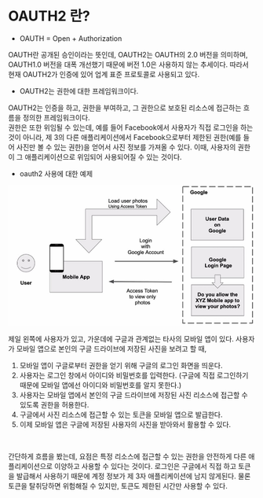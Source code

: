 # OAUTH2 란?

* OAUTH = Open + Authorization

OAUTH란 공개된 승인이라는 뜻인데, OAUTH2는 OAUTH의 2.0 버전을 의미하며, OAUTH1.0 버전을 대폭 개선했기 때문에 버전 1.0은 사용하지 않는 추세이다. 따라서 현재 OAUTH2가 인증에 있어 업계 표준 프로토콜로 사용되고 있다.

* OAUTH2는 권한에 대한 프레임워크이다.

OAUTH2는 인증을 하고, 권한을 부여하고, 그 권한으로 보호된 리소스에 접근하는 흐름을 정의한 프레임워크이다.<br/>
권한은 또한 위임될 수 있는데, 예를 들어 Facebook에서 사용자가 직접 로그인을 하는것이 아니라, 제 3의 다른 애플리케이션에서 Facebook으로부터 제한된 권한(예를 들어 사진만 볼 수 있는 권한)을 얻어서 사진 정보를 가져올 수 있다. 이때, 사용자의 권한이 그 애플리케이션으로 위임되어 사용되어질 수 있는 것이다.

* oauth2 사용에 대한 예제

<img src="images/oauth2 concept.JPG">

제일 왼쪽에 사용자가 있고, 가운데에 구글과 관계없는 타사의 모바일 앱이 있다.
사용자가 모바일 앱으로 본인의 구글 드라이브에 저장된 사진을 보려고 할 때,

1. 모바일 앱이 구글로부터 권한을 얻기 위해 구글의 로그인 화면을 띄운다.
2. 사용자는 로그인 창에서 아이디와 비밀번호를 입력한다. (구글에 직접 로그인하기 때문에 모바일 앱에선 아이디와 비밀번호를 알지 못한다.)
3. 사용자는 모바일 앱에서 본인의 구글 드라이브에 저장된 사진 리소스에 접근할 수 있도록 권한을 허용한다.
4. 구글에서 사진 리소스에 접근할 수 있는 토큰을 모바일 앱으로 발급한다.
5. 이제 모바일 앱은 구글에 저장된 사용자의 사진을 받아와서 활용할 수 있다.

<br/>

간단하게 흐름을 봤는데, 요점은 특정 리소스에 접근할 수 있는 권한을 안전하게 다른 애플리케이션으로 이양하고 사용할 수 있다는 것이다. 로그인은 구글에서 직접 하고 토큰을 발급해서 사용하기 때문에 계정 정보가 제 3자 애플리케이션에 남지 않게된다. 물론 토큰을 탈취당하면 위험해질 수 있지만, 토큰도 제한된 시간만 사용할 수 있다.